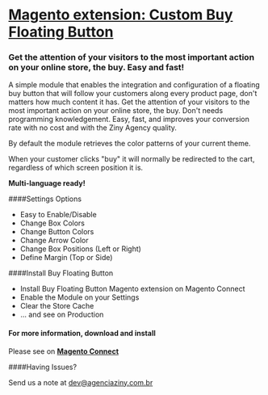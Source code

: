 # [Magento extension: Custom Buy Floating Button](http://www.magentocommerce.com/magento-connect/custom-buy-floating-button.html)
### Get the attention of your visitors to the most important action on your online store, the buy. Easy and fast!

A simple module that enables the integration and configuration of a floating buy button that will follow your customers along every product page, don't matters how much content it has. Get the attention of your visitors to the most important action on your online store, the buy. Don't needs programming knowledgement. Easy, fast, and improves your conversion rate with no cost and with the Ziny Agency quality.

By default the module retrieves the color patterns of your current theme.

When your customer clicks "buy" it will normally be redirected to the cart, regardless of which screen position it is.

**Multi-language ready!**

####Settings Options

* Easy to Enable/Disable
* Change Box Colors
* Change Button Colors
* Change Arrow Color
* Change Box Positions (Left or Right)
* Define Margin (Top or Side)

####Install Buy Floating Button

* Install Buy Floating Button Magento extension on Magento Connect
* Enable the Module on your Settings
* Clear the Store Cache
* ... and see on Production


#### For more information, download and install
Please see on **[Magento Connect](http://www.magentocommerce.com/magento-connect/custom-buy-floating-button.html)**

####Having Issues?

Send us a note at dev@agenciaziny.com.br
